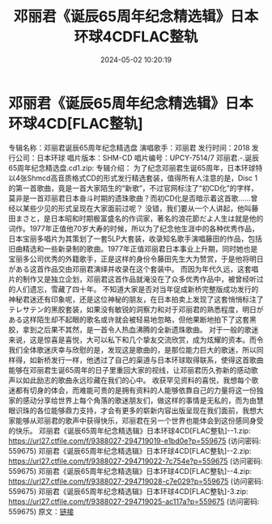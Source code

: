 ﻿---
title: 邓丽君《诞辰65周年纪念精选辑》日本环球4CDFLAC整轨
date: 2024-05-02 10:20:19
categories: WAV车载音乐、镜像
tags: 华语中文
---
# 邓丽君《诞辰65周年纪念精选辑》日本环球4CD[FLAC整轨]

专辑名称：邓丽君诞辰65周年纪念精选盘
演唱歌手：邓丽君
发行时间：2018
发行公司：日本环球
唱片版本：SHM-CD
唱片编号：UPCY-7514/7
邓丽君.-.诞辰65周年纪念精选盘.cd1.zip:
专辑介绍：
为了纪念邓丽君生诞65周年，日本环球特以4张Shmcd高音质格式CD的形式发行精选套装，值得所有人注意的是，Disc
1的第一首歌曲，竟是一首大家陌生的“新歌”，不过官网标注了“初CD化”的字样，莫非是一首邓丽君日本奋斗时期的遗珠歌曲？而初CD化是否暗示着这首歌……曾经以某些少见的形式呈现在大家面前过呢？
没错，我们要从一个人讲起，他叫藤田まさと，是日本昭和时期极富盛名的作词家，著名的浪花節だよ人生は就是他的词作。1977年正值他70岁大寿的时候，所以为了纪念他生涯中的各种优秀作品，日本宝丽多唱片为其策划了一套5LP大套装，收录知名歌手演唱藤田的作品，包括旧曲精选和一些新录制的歌曲。1977年正值邓丽君日本事业上升期，同时她也是宝丽多公司优秀的外籍歌手，正是这样的身份令藤田先生大为赞赏，于是他将明日がある这首作品交由邓丽君演绎并收录在这个套装中。
而因为年代久远，这套唱片的制作又是独立企划，邓丽君这首作品就淹没在了众多优秀作品中，被曾经听过的人们遗忘，雪藏了四十年。
不知道大家是否对当年促成新桥完整版成功发行的神秘君迷还有印象呢，还是这位神秘的朋友，在日本拍卖上发现了这套悄悄标注了テレサテン的黑胶套装，如果没有敏锐的洞察力和对于邓丽君的熟悉程度，明日がある这样陌生却不起眼的歌名或许就会被轻易地忽略，但他果断地拍下了这套黑胶，拿到之后果不其然，是一首令人热血沸腾的全新遗珠歌曲。
对于一般的歌迷来说，这是惊喜是喜悦，大可以私下和几个挚友交流欣赏，成为炫耀的资本。而令我们全体歌迷庆幸与欣慰的是，发现这是歌曲的，是那位能力巨大的歌迷，所以同样得，如新桥发行一样，他透过了自己的渠道与日本环球取得联系，使得这首歌曲能够在邓丽君生诞65周年的日子里重回大家的视线，让邓丽君历久弥新的感动歌声以如此励志的歌曲永远珍藏在我们的心中。
收获罕见资料的喜悦，我想每个歌迷都有切身的体会，而难能可贵的是拥有资料的人能够依靠自己的力量将这一份独家的感动分享给世界上每个角落的歌迷朋友们，做这样的事情是无私的，而为由慧眼识珠的各位能够鼎力支持，才会有更多的崭新内容出版呈现在我们面前，我想大家能够从邓丽君的歌声中获得快乐，邓丽君在另一个世界也能体会到这份感同身受的快乐。
邓丽君《诞辰65周年纪念精选辑》日本环球4CD[FLAC整轨]--1.zip: https://url27.ctfile.com/f/9388027-294719019-e1bd0e?p=559675
(访问密码: 559675)
邓丽君《诞辰65周年纪念精选辑》日本环球4CD[FLAC整轨]--2.zip: https://url27.ctfile.com/f/9388027-294719022-7c754e?p=559675
(访问密码: 559675)
邓丽君《诞辰65周年纪念精选辑》日本环球4CD[FLAC整轨]--4.zip: https://url27.ctfile.com/f/9388027-294719028-c7e029?p=559675
(访问密码: 559675)
邓丽君《诞辰65周年纪念精选辑》日本环球4CD[FLAC整轨]-3.zip: https://url27.ctfile.com/f/9388027-294719025-ac117a?p=559675
(访问密码: 559675)
原文：[链接](https://blog.sina.com.cn/s/blog_1647c7e76010315g6.html)